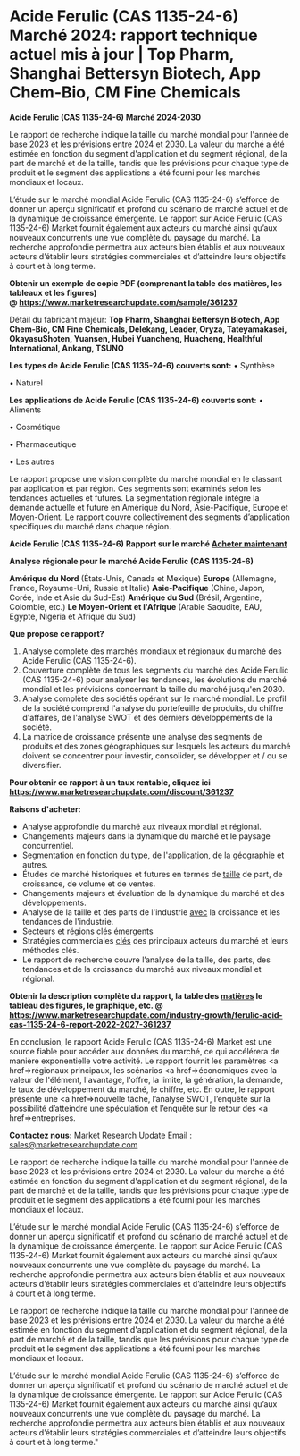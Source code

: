# Acide Ferulic (CAS 1135-24-6) Marché 2024: rapport technique actuel mis à jour | Top Pharm, Shanghai Bettersyn Biotech, App Chem-Bio, CM Fine Chemicals

<strong>Acide Ferulic (CAS 1135-24-6) Marché 2024-2030</strong>

Le rapport de recherche indique la taille du marché mondial pour l'année de base 2023 et les prévisions entre 2024 et 2030. La valeur du marché a été estimée en fonction du segment d'application et du segment régional, de la part de marché et de la taille, tandis que les prévisions pour chaque type de produit et le segment des applications a été fourni pour les marchés mondiaux et locaux.

L’étude sur le marché mondial Acide Ferulic (CAS 1135-24-6) s’efforce de donner un aperçu significatif et profond du scénario de marché actuel et de la dynamique de croissance émergente. Le rapport sur Acide Ferulic (CAS 1135-24-6) Market fournit également aux acteurs du marché ainsi qu’aux nouveaux concurrents une vue complète du paysage du marché. La recherche approfondie permettra aux acteurs bien établis et aux nouveaux acteurs d’établir leurs stratégies commerciales et d’atteindre leurs objectifs à court et à long terme.

<strong><b>Obtenir un exemple de copie PDF (comprenant la table des matières, les tableaux et les figures) @ </b></strong><strong><a href=http://www.marketresearchupdate.com/sample/361237>https://www.marketresearchupdate.com/sample/361237</a></strong></u></a></strong>

Détail du fabricant majeur:
<strong>Top Pharm, Shanghai Bettersyn Biotech, App Chem-Bio, CM Fine Chemicals, Delekang, Leader, Oryza, Tateyamakasei, OkayasuShoten, Yuansen, Hubei Yuancheng, Huacheng, Healthful International, Ankang, TSUNO</strong>

<strong>Les types de Acide Ferulic (CAS 1135-24-6) couverts sont:</strong>
• Synthèse

• Naturel

<strong>Les applications de Acide Ferulic (CAS 1135-24-6) couverts sont:</strong>
• Aliments

• Cosmétique

• Pharmaceutique

• Les autres

Le rapport propose une vision complète du marché mondial en le classant par application et par région. Ces segments sont examinés selon les tendances actuelles et futures. La segmentation régionale intègre la demande actuelle et future en Amérique du Nord, Asie-Pacifique, Europe et Moyen-Orient. Le rapport couvre collectivement des segments d’application spécifiques du marché dans chaque région.

<strong>Acide Ferulic (CAS 1135-24-6) Rapport sur le marché <a href=https://www.marketresearchupdate.com/buynow/361237> Acheter maintenant </a></strong></a></strong>

<strong>Analyse régionale pour le marché Acide Ferulic (CAS 1135-24-6)</strong>

<strong>Amérique du Nord</strong> (États-Unis, Canada et Mexique)
<strong>Europe</strong> (Allemagne, France, Royaume-Uni, Russie et Italie)
<strong>Asie-Pacifique</strong> (Chine, Japon, Corée, Inde et Asie du Sud-Est)
<strong>Amérique du Sud</strong> (Brésil, Argentine, Colombie, etc.)
<strong>Le Moyen-Orient et l'Afrique</strong> (Arabie Saoudite, EAU, Egypte, Nigeria et Afrique du Sud)

<strong>Que propose ce rapport?</strong>

1) Analyse complète des marchés mondiaux et régionaux du marché des Acide Ferulic (CAS 1135-24-6).
2) Couverture complète de tous les segments du marché des Acide Ferulic (CAS 1135-24-6) pour analyser les tendances, les évolutions du marché mondial et les prévisions concernant la taille du marché jusqu'en 2030.
3) Analyse complète des sociétés opérant sur le marché mondial. Le profil de la société comprend l'analyse du portefeuille de produits, du chiffre d'affaires, de l'analyse SWOT et des derniers développements de la société.
4) La matrice de croissance présente une analyse des segments de produits et des zones géographiques sur lesquels les acteurs du marché doivent se concentrer pour investir, consolider, se développer et / ou se diversifier.

<strong>Pour obtenir ce rapport à un taux rentable, cliquez ici</strong>
<strong><a href=https://www.marketresearchupdate.com/discount/361237>https://www.marketresearchupdate.com/discount/361237</a></strong></b></u></strong></a>

<strong>Raisons d'acheter:</strong>
<ul>
  <li>Analyse approfondie du marché aux niveaux mondial et régional.</li>
  <li>Changements majeurs dans la dynamique du marché et le paysage concurrentiel.</li>
  <li>Segmentation en fonction du type, de l'application, de la géographie et autres.</li>
  <li>Études de marché historiques et futures en termes de <a href=>taille</a> de part, de croissance, de volume et de ventes.</li>
  <li>Changements majeurs et évaluation de la dynamique du marché et des développements.</li>
  <li>Analyse de la taille et des parts de l'industrie <a href=>avec</a> la croissance et les tendances de l'industrie.</li>
  <li>Secteurs et régions clés émergents</li>
  <li>Stratégies commerciales <a href=>clés</a> des principaux acteurs du marché et leurs méthodes clés.</li>
  <li>Le rapport de recherche couvre l’analyse de la taille, des parts, des tendances et de la croissance du marché aux niveaux mondial et régional.</li>
</ul>
<strong><b>Obtenir la description complète du rapport, la table des <a href=>matières</a> le tableau des figures, le graphique, etc. @ </b></strong> <strong><a href=https://www.marketresearchupdate.com/industry-growth/ferulic-acid-cas-1135-24-6-report-2022-2027-361237>https://www.marketresearchupdate.com/industry-growth/ferulic-acid-cas-1135-24-6-report-2022-2027-361237</a></strong></a></strong>

En conclusion, le rapport Acide Ferulic (CAS 1135-24-6) Market est une source fiable pour accéder aux données du marché, ce qui accélérera de manière exponentielle votre activité. Le rapport fournit les paramètres <a href=>régionaux</a> principaux, les scénarios <a href=>économiques</a> avec la valeur de l'élément, l'avantage, l'offre, la limite, la génération, la demande, le taux de développement du marché, le chiffre, etc. En outre, le rapport présente une <a href=>nouvelle</a> tâche, l’analyse SWOT, l’enquête sur la possibilité d’atteindre une spéculation et l’enquête sur le retour des <a href=>entreprises.</a>

<strong>Contactez nous:</strong>
Market Research Update
Email : sales@marketresearchupdate.com

Le rapport de recherche indique la taille du marché mondial pour l'année de base 2023 et les prévisions entre 2024 et 2030. La valeur du marché a été estimée en fonction du segment d'application et du segment régional, de la part de marché et de la taille, tandis que les prévisions pour chaque type de produit et le segment des applications a été fourni pour les marchés mondiaux et locaux.

L’étude sur le marché mondial Acide Ferulic (CAS 1135-24-6) s’efforce de donner un aperçu significatif et profond du scénario de marché actuel et de la dynamique de croissance émergente. Le rapport sur Acide Ferulic (CAS 1135-24-6) Market fournit également aux acteurs du marché ainsi qu’aux nouveaux concurrents une vue complète du paysage du marché. La recherche approfondie permettra aux acteurs bien établis et aux nouveaux acteurs d’établir leurs stratégies commerciales et d’atteindre leurs objectifs à court et à long terme.

Le rapport de recherche indique la taille du marché mondial pour l'année de base 2023 et les prévisions entre 2024 et 2030. La valeur du marché a été estimée en fonction du segment d'application et du segment régional, de la part de marché et de la taille, tandis que les prévisions pour chaque type de produit et le segment des applications a été fourni pour les marchés mondiaux et locaux.

L’étude sur le marché mondial Acide Ferulic (CAS 1135-24-6) s’efforce de donner un aperçu significatif et profond du scénario de marché actuel et de la dynamique de croissance émergente. Le rapport sur Acide Ferulic (CAS 1135-24-6) Market fournit également aux acteurs du marché ainsi qu’aux nouveaux concurrents une vue complète du paysage du marché. La recherche approfondie permettra aux acteurs bien établis et aux nouveaux acteurs d’établir leurs stratégies commerciales et d’atteindre leurs objectifs à court et à long terme."
